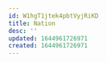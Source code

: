 ```yaml
---
id: W1hgT1jtek4pbtVyjRiKD
title: Nation
desc: ''
updated: 1644961726971
created: 1644961726971
---
```


